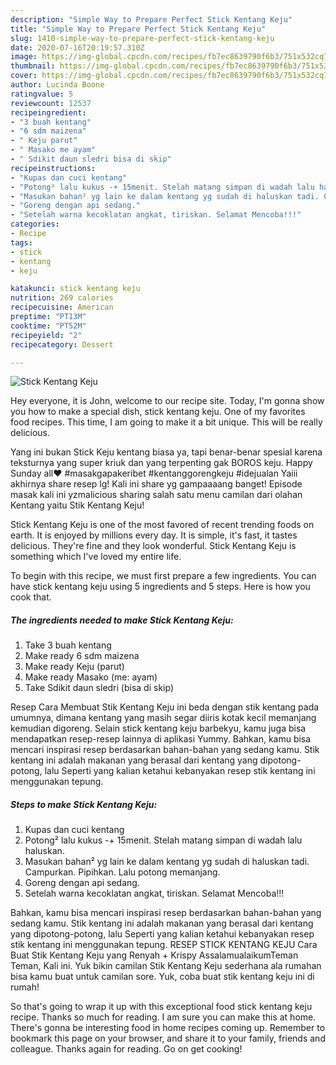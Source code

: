 ```yaml
---
description: "Simple Way to Prepare Perfect Stick Kentang Keju"
title: "Simple Way to Prepare Perfect Stick Kentang Keju"
slug: 1410-simple-way-to-prepare-perfect-stick-kentang-keju
date: 2020-07-16T20:19:57.310Z
image: https://img-global.cpcdn.com/recipes/fb7ec8639790f6b3/751x532cq70/stick-kentang-keju-foto-resep-utama.jpg
thumbnail: https://img-global.cpcdn.com/recipes/fb7ec8639790f6b3/751x532cq70/stick-kentang-keju-foto-resep-utama.jpg
cover: https://img-global.cpcdn.com/recipes/fb7ec8639790f6b3/751x532cq70/stick-kentang-keju-foto-resep-utama.jpg
author: Lucinda Boone
ratingvalue: 5
reviewcount: 12537
recipeingredient:
- "3 buah kentang"
- "6 sdm maizena"
- " Keju parut"
- " Masako me ayam"
- " Sdikit daun sledri bisa di skip"
recipeinstructions:
- "Kupas dan cuci kentang"
- "Potong² lalu kukus -+ 15menit. Stelah matang simpan di wadah lalu haluskan."
- "Masukan bahan² yg lain ke dalam kentang yg sudah di haluskan tadi. Campurkan. Pipihkan. Lalu potong memanjang."
- "Goreng dengan api sedang."
- "Setelah warna kecoklatan angkat, tiriskan. Selamat Mencoba!!!"
categories:
- Recipe
tags:
- stick
- kentang
- keju

katakunci: stick kentang keju 
nutrition: 269 calories
recipecuisine: American
preptime: "PT13M"
cooktime: "PT52M"
recipeyield: "2"
recipecategory: Dessert

---
```



![Stick Kentang Keju](https://img-global.cpcdn.com/recipes/fb7ec8639790f6b3/751x532cq70/stick-kentang-keju-foto-resep-utama.jpg)

Hey everyone, it is John, welcome to our recipe site. Today, I'm gonna show you how to make a special dish, stick kentang keju. One of my favorites food recipes. This time, I am going to make it a bit unique. This will be really delicious.

Yang ini bukan Stick Keju kentang biasa ya, tapi benar-benar spesial karena teksturnya yang super kriuk dan yang terpenting gak BOROS keju. Happy Sunday all❤️ #masakgapakeribet #kentanggorengkeju #idejualan Yaiii akhirnya share resep lg! Kali ini share yg gampaaaang banget! Episode masak kali ini yzmalicious sharing salah satu menu camilan dari olahan Kentang yaitu Stik Kentang Keju!

Stick Kentang Keju is one of the most favored of recent trending foods on earth. It is enjoyed by millions every day. It is simple, it's fast, it tastes delicious. They're fine and they look wonderful. Stick Kentang Keju is something which I've loved my entire life.


To begin with this recipe, we must first prepare a few ingredients. You can have stick kentang keju using 5 ingredients and 5 steps. Here is how you cook that.

<!--inarticleads1-->

##### The ingredients needed to make Stick Kentang Keju:

1. Take 3 buah kentang
1. Make ready 6 sdm maizena
1. Make ready  Keju (parut)
1. Make ready  Masako (me: ayam)
1. Take  Sdikit daun sledri (bisa di skip)


Resep Cara Membuat Stik Kentang Keju ini beda dengan stik kentang pada umumnya, dimana kentang yang masih segar diiris kotak kecil memanjang kemudian digoreng. Selain stick kentang keju barbekyu, kamu juga bisa mendapatkan resep-resep lainnya di aplikasi Yummy. Bahkan, kamu bisa mencari inspirasi resep berdasarkan bahan-bahan yang sedang kamu. Stik kentang ini adalah makanan yang berasal dari kentang yang dipotong-potong, lalu Seperti yang kalian ketahui kebanyakan resep stik kentang ini menggunakan tepung. 

<!--inarticleads2-->

##### Steps to make Stick Kentang Keju:

1. Kupas dan cuci kentang
1. Potong² lalu kukus -+ 15menit. Stelah matang simpan di wadah lalu haluskan.
1. Masukan bahan² yg lain ke dalam kentang yg sudah di haluskan tadi. Campurkan. Pipihkan. Lalu potong memanjang.
1. Goreng dengan api sedang.
1. Setelah warna kecoklatan angkat, tiriskan. Selamat Mencoba!!!


Bahkan, kamu bisa mencari inspirasi resep berdasarkan bahan-bahan yang sedang kamu. Stik kentang ini adalah makanan yang berasal dari kentang yang dipotong-potong, lalu Seperti yang kalian ketahui kebanyakan resep stik kentang ini menggunakan tepung. RESEP STICK KENTANG KEJU Cara Buat Stik Kentang Keju yang Renyah + Krispy AssalamualaikumTeman Teman, Kali ini. Yuk bikin camilan Stik Kentang Keju sederhana ala rumahan bisa kamu buat untuk camilan sore. Yuk, coba buat stik kentang keju ini di rumah! 

So that's going to wrap it up with this exceptional food stick kentang keju recipe. Thanks so much for reading. I am sure you can make this at home. There's gonna be interesting food in home recipes coming up. Remember to bookmark this page on your browser, and share it to your family, friends and colleague. Thanks again for reading. Go on get cooking!
